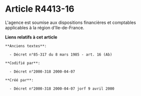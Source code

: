 # Article R4413-16

L'agence est soumise aux dispositions financières et comptables applicables à la région d'Ile-de-France.

**Liens relatifs à cet article**

	**Anciens textes**:

	  - Décret n°85-317 du 8 mars 1985 - art. 16 (Ab)

	**Codifié par**:

	  - Décret n°2000-318 2000-04-07

	**Créé par**:

	  - Décret n°2000-318 2000-04-07 jorf 9 avril 2000
